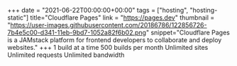 +++
date = "2021-06-22T00:00:00+00:00"
tags = ["hosting", "hosting-static"]
title="Cloudflare Pages"
link = "https://pages.dev"
thumbnail = "https://user-images.githubusercontent.com/20186786/122856726-7b4e5c00-d341-11eb-9bd7-1052a82f6b02.png"
snippet="Cloudflare Pages is a JAMstack platform for frontend developers to collaborate and deploy websites."
+++
1 build at a time
500 builds per month
Unlimited sites
Unlimited requests
Unlimited bandwidth
